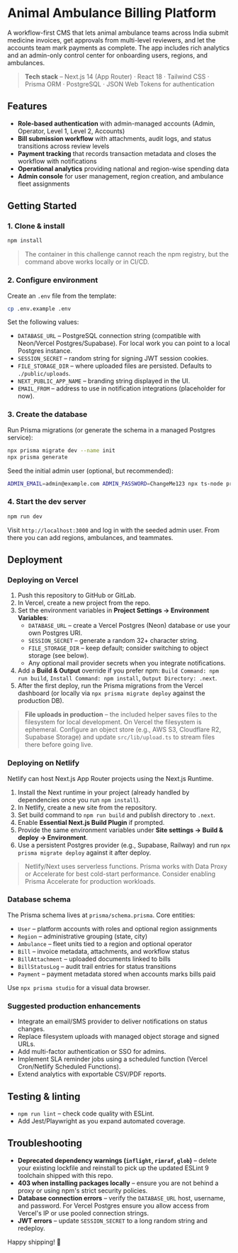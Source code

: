 # Animal Ambulance Billing Platform

A workflow-first CMS that lets animal ambulance teams across India submit medicine invoices, get approvals from multi-level reviewers, and let the accounts team mark payments as complete. The app includes rich analytics and an admin-only control center for onboarding users, regions, and ambulances.

> **Tech stack** – Next.js 14 (App Router) · React 18 · Tailwind CSS · Prisma ORM · PostgreSQL · JSON Web Tokens for authentication

## Features

- **Role-based authentication** with admin-managed accounts (Admin, Operator, Level 1, Level 2, Accounts)
- **Bill submission workflow** with attachments, audit logs, and status transitions across review levels
- **Payment tracking** that records transaction metadata and closes the workflow with notifications
- **Operational analytics** providing national and region-wise spending data
- **Admin console** for user management, region creation, and ambulance fleet assignments

## Getting Started

### 1. Clone & install

```bash
npm install
```

> The container in this challenge cannot reach the npm registry, but the command above works locally or in CI/CD.

### 2. Configure environment

Create an `.env` file from the template:

```bash
cp .env.example .env
```

Set the following values:

- `DATABASE_URL` – PostgreSQL connection string (compatible with Neon/Vercel Postgres/Supabase). For local work you can point to a local Postgres instance.
- `SESSION_SECRET` – random string for signing JWT session cookies.
- `FILE_STORAGE_DIR` – where uploaded files are persisted. Defaults to `./public/uploads`.
- `NEXT_PUBLIC_APP_NAME` – branding string displayed in the UI.
- `EMAIL_FROM` – address to use in notification integrations (placeholder for now).

### 3. Create the database

Run Prisma migrations (or generate the schema in a managed Postgres service):

```bash
npx prisma migrate dev --name init
npx prisma generate
```

Seed the initial admin user (optional, but recommended):

```bash
ADMIN_EMAIL=admin@example.com ADMIN_PASSWORD=ChangeMe123 npx ts-node prisma/seed.ts
```

### 4. Start the dev server

```bash
npm run dev
```

Visit `http://localhost:3000` and log in with the seeded admin user. From there you can add regions, ambulances, and teammates.

## Deployment

### Deploying on Vercel

1. Push this repository to GitHub or GitLab.
2. In Vercel, create a new project from the repo.
3. Set the environment variables in **Project Settings → Environment Variables**:
   - `DATABASE_URL` – create a Vercel Postgres (Neon) database or use your own Postgres URI.
   - `SESSION_SECRET` – generate a random 32+ character string.
   - `FILE_STORAGE_DIR` – keep default; consider switching to object storage (see below).
   - Any optional mail provider secrets when you integrate notifications.
4. Add a **Build & Output** override if you prefer npm: `Build Command: npm run build`, `Install Command: npm install`, `Output Directory: .next`.
5. After the first deploy, run the Prisma migrations from the Vercel dashboard (or locally via `npx prisma migrate deploy` against the production DB).

> **File uploads in production** – the included helper saves files to the filesystem for local development. On Vercel the filesystem is ephemeral. Configure an object store (e.g., AWS S3, Cloudflare R2, Supabase Storage) and update `src/lib/upload.ts` to stream files there before going live.

### Deploying on Netlify

Netlify can host Next.js App Router projects using the Next.js Runtime.

1. Install the Next runtime in your project (already handled by dependencies once you run `npm install`).
2. In Netlify, create a new site from the repository.
3. Set build command to `npm run build` and publish directory to `.next`.
4. Enable **Essential Next.js Build Plugin** if prompted.
5. Provide the same environment variables under **Site settings → Build & deploy → Environment**.
6. Use a persistent Postgres provider (e.g., Supabase, Railway) and run `npx prisma migrate deploy` against it after deploy.

> Netlify/Next uses serverless functions. Prisma works with Data Proxy or Accelerate for best cold-start performance. Consider enabling Prisma Accelerate for production workloads.

### Database schema

The Prisma schema lives at `prisma/schema.prisma`. Core entities:

- `User` – platform accounts with roles and optional region assignments
- `Region` – administrative grouping (state, city)
- `Ambulance` – fleet units tied to a region and optional operator
- `Bill` – invoice metadata, attachments, and workflow status
- `BillAttachment` – uploaded documents linked to bills
- `BillStatusLog` – audit trail entries for status transitions
- `Payment` – payment metadata stored when accounts marks bills paid

Use `npx prisma studio` for a visual data browser.

### Suggested production enhancements

- Integrate an email/SMS provider to deliver notifications on status changes.
- Replace filesystem uploads with managed object storage and signed URLs.
- Add multi-factor authentication or SSO for admins.
- Implement SLA reminder jobs using a scheduled function (Vercel Cron/Netlify Scheduled Functions).
- Extend analytics with exportable CSV/PDF reports.

## Testing & linting

- `npm run lint` – check code quality with ESLint.
- Add Jest/Playwright as you expand automated coverage.

## Troubleshooting

- **Deprecated dependency warnings (`inflight`, `rimraf`, `glob`)** – delete your existing lockfile and reinstall to pick up the updated ESLint 9 toolchain shipped with this repo.
- **403 when installing packages locally** – ensure you are not behind a proxy or using npm's strict security policies.
- **Database connection errors** – verify the `DATABASE_URL` host, username, and password. For Vercel Postgres ensure you allow access from Vercel's IP or use pooled connection strings.
- **JWT errors** – update `SESSION_SECRET` to a long random string and redeploy.

Happy shipping! 🐾
